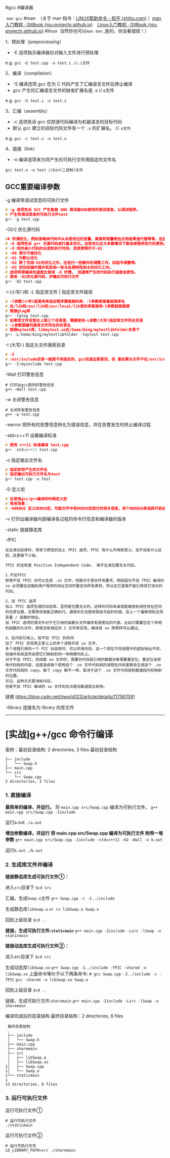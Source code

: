
#gcc #编译器

 `man gcc`   #man
 （关于 man 指令：[LINUX帮助命令 - 知乎 (zhihu.com)](https://zhuanlan.zhihu.com/p/433100914) ）[man入门教程 · GitBook (nju-projectn.github.io)](https://nju-projectn.github.io/ics-pa-gitbook/ics2019/man.html)
    [Linux入门教程 · GitBook (nju-projectn.github.io)](https://nju-projectn.github.io/ics-pa-gitbook/ics2019/linux.html#%E6%8E%A2%E7%B4%A2%E5%91%BD%E4%BB%A4%E8%A1%8C)   #linux 
 当然你也可以`man man` ,是的，你没看错捏！）

1、预处理（preprocessing）

*  -E 选项指示编译器仅对输入文件进行预处理  

e.g.  `gcc -E test.cpp -o test.i //.i文件`

2、编译（compilation）

*  -S 编译选项 gcc 在为 C 代码产生了汇编语言文件后停止编译  
*  gcc 产生的汇编语言文件的缺省扩展名是 .s //.s文件  

e.g.  `gcc -S test.i -o test.s`

3、汇编（assembly）

* -c 选项告诉 gcc 仅把源代码编译为机器语言的目标代码  
* 默认 gcc 建立的目标代码文件有一个 `.o` 的扩展名。 //`.o文件`

e.g.  `gcc -c test.s -o test.o`

4、链接（link）

* -o 编译选项来为将产生的可执行文件用指定的文件名  

`gcc test.o -o test //bin(二进制)文件`

## GCC重要编译参数

-g 编译带调试信息的可执行文件
```c
# -g 选项告诉 GCC 产生能被 GNU 调试器GDB使用的调试信息，以调试程序。
# 产生带调试信息的可执行文件test
g++ -g test.cpp
```
-O[n] 优化源代码

```c
## 所谓优化，例如省略掉代码中从未使用过的变量、直接将常量表达式用结果值代替等等，这些操作会缩减目标文件所包含的代码量，提高最终生成的可执行文件的运行效率。
# -O 选项告诉 g++ 对源代码进行基本优化。这些优化在大多数情况下都会使程序执行的更快。 -O2 选项告诉 g++ 产生尽可能小和尽可能快的代码。 如-O2，-O3，-On（n 常为0–3）
# -O 同时减小代码的长度和执行时间，其效果等价于-O1
# -O0 表示不做优化
# -O1 为默认优化
# -O2 除了完成-O1的优化之外，还进行一些额外的调整工作，如指令调整等。
# -O3 则包括循环展开和其他一些与处理特性相关的优化工作。
# 选项将使编译的速度比使用 -O 时慢， 但通常产生的代码执行速度会更快。
# 使用 -O2优化源代码，并输出可执行文件
g++ -O2 test.cpp
```

-l (小写*l* )和 -L 指定库文件    |    指定库文件路径

```c
# -l参数(小写)就是用来指定程序要链接的库，-l参数紧接着就是库名
# 在/lib和/usr/lib和/usr/local/lib里的库直接用-l参数就能链接
# 链接glog库
g++ -lglog test.cpp
# 如果库文件没放在上面三个目录里，需要使用-L参数(大写)指定库文件所在目录
# -L参数跟着的是库文件所在的目录名
# 链接mytest库，libmytest.so在/home/bing/mytestlibfolder目录下
g++ -L/home/bing/mytestlibfolder -lmytest test.cpp
```

-I (大写*i* ) 指定头文件搜索目录

```c
# -I 
# /usr/include目录一般是不用指定的，gcc知道去那里找，但 是如果头文件不在/usr/icnclude里我们就要用-I参数指定了，比如头文件放在/myinclude目录里，那编译命令行就要加上-I/myinclude 参数了，如果不加你会得到一个”xxxx.h: No such file or directory”的错误。-I参数可以用相对路径，比如头文件在当前 目录，可以用-I.来指定。上面我们提到的–cflags参数就是用来生成-I参数的。
g++ -I/myinclude test.cpp
```

-Wall 打印警告信息

```text
# 打印出gcc提供的警告信息
g++ -Wall test.cpp
```

-w 关闭警告信息

```text
# 关闭所有警告信息
g++ -w test.cpp
```

-werror 把所有的告警信息转化为错误信息，并在告警发生时终止编译过程

-std=c++11 设置编译标准

```c
# 使用 c++11 标准编译 test.cpp
g++ -std=c++11 test.cpp
```

-o 指定输出文件名

```c
# 指定即将产生的文件名
# 指定输出可执行文件名为test
g++ test.cpp -o test
```

-D 定义宏

```c
# 在使用gcc/g++编译的时候定义宏
# 常用场景：
# -DDEBUG 定义DEBUG宏，可能文件中有DEBUG宏部分的相关信息，用个DDEBUG来选择开启或关闭DEBUG
```

-v 打印出编译器内部编译各过程的命令行信息和编译器的版本

-static 链接静态库

-fPIC
```
在生成动态库时，常常习惯性的加上 fPIC 选项，fPIC 有什么作用和意义，加不加有什么区别，这里做下小结。

fPIC 的全称是 Position Independent Code， 用于生成位置无关代码。

1.不加fPIC
即使不加 fPIC 也可以生成 .so 文件，但是对于源文件有要求，例如因为不加 fPIC 编译的 so 必须要在加载到用户程序的地址空间时重定向所有表目，所以在它里面不能引用其它地方的代码，

2、加 fPIC 选项
加上 fPIC 选项生成的动态库，显然是位置无关的，这样的代码本身就能被放到线性地址空间的任意位置，无需修改就能正确执行。通常的方法是获取指令指针的值，加上一个偏移得到全局变量 / 函数的地址。
加 fPIC 选项的源文件对于它引用的函数头文件编写有很宽松的尺度。比如只需要包含个声明的函数的头文件，即使没有相应的 C 文件来实现，编译成 so 库照样可以通过。

3、在内存引用上，加不加 fPIC 的异同
加了 fPIC 实现真正意义上的多个进程共享 so 文件。
多个进程引用同一个 PIC 动态库时，可以共用内存。这一个库在不同进程中的虚拟地址不同，但操作系统显然会把它们映射到同一块物理内存上。
对于不加 fPIC，则加载 so 文件时，需要对代码段引用的数据对象需要重定位，重定位会修改代码段的内容，这就造成每个使用这个 .so 文件代码段的进程在内核里都会生成这个 .so 文件代码段的 copy。每个 copy 都不一样，取决于这个 .so 文件代码段和数据段内存映射的位置。
可见，这种方式更消耗内存。
但是不加 fPIC 编译的 so 文件的优点是加载速度比较快。

```
链接  https://blog.csdn.net/itworld123/article/details/117587091

-llibrary 连接名为 library 的库文件




----
# [实战]g++/gcc 命令行编译
案例：最初目录结构: 2 directories, 3 files
最初目录结构
```text
├── include
│   └── Swap.h
├── main.cpp
└── src
    └── Swap.cpp
2 directories, 3 files
```

### 1. 直接编译

**最简单的编译，并运行。**
将 `main.cpp src/Swap.cpp` 编译为可执行文件。
`g++ main.cpp src/Swap.cpp -Iinclude`

运行a.out
`./a.out`

**增加参数编译，并运行**
**将 main.cpp src/Swap.cpp 编译为可执行文件 附带一堆参数**
`g++ main.cpp src/Swap.cpp -Iinclude -std=c++11 -O2 -Wall -o b.out`

运行`b.out`
`./b.out`

### 2. 生成库文件并编译

**链接静态库生成可执行文件①：**

进入`src`目录下
`$cd src`

汇编，生成`Swap.o`文件
`g++ Swap.cpp -c -I../include`

生成静态库`libSwap.a`
`ar rs libSwap.a Swap.o`

回到上级目录
`$cd ..`

**链接，生成可执行文件:`staticmain`**
`g++ main.cpp -Iinclude -Lsrc -lSwap -o staticmain`

**链接动态库生成可执行文件②：**

进入src目录下
`$cd src`

生成动态库`libSwap.so`
`g++ Swap.cpp -I../include -fPIC -shared -o libSwap.so`
上面命令等价于以下两条命令:
`# gcc Swap.cpp -I../include -c -fPIC`
`gcc -shared -o libSwap.so Swap.o`

回到上级目录
`$cd ..`

链接，生成可执行文件:`sharemain`
`g++ main.cpp -Iinclude -Lsrc -lSwap -o sharemain`

编译完成后的目录结构
最终目录结构：2 directories, 8 files
```
 最终目录结构
 .
 ├── include
 │   └── Swap.h
 ├── main.cpp
 ├── sharemain
 ├── src
 │   ├── libSwap.a
 │   ├── libSwap.so
1│   ├── Swap.cpp
1│   └── Swap.o
1└── staticmain
1
12 directories, 8 files
```

### 3. 运行可执行文件
运行可执行文件①
```
# 运行可执行文件
./staticmain
```
运行可执行文件②
```
# 运行可执行文件
LD_LIBRARY_PATH=src ./sharemain
```

